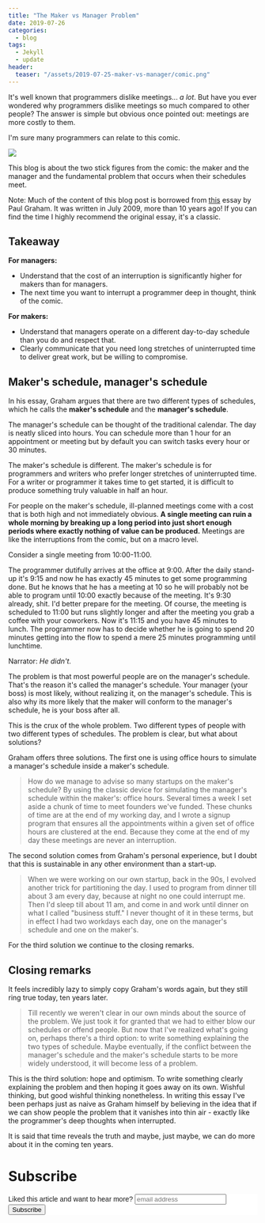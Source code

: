 ```yaml
---
title: "The Maker vs Manager Problem"
date: 2019-07-26
categories:
  - blog
tags:
  - Jekyll
  - update
header: 
  teaser: "/assets/2019-07-25-maker-vs-manager/comic.png"
---
```


It's well known that programmers dislike meetings... *a lot*. But have
you ever wondered why programmers dislike meetings so much compared to
other people? The answer is simple but obvious once pointed out:
meetings are more costly to them.

I'm sure many programmers can relate to this comic.

<img src="/assets/2019-07-25-maker-vs-manager/comic.png">

This blog is about the two stick figures from the comic: the maker and
the manager and the fundamental problem that occurs when their
schedules meet.

Note: Much of the content of this blog post is borrowed from
[this](http://www.paulgraham.com/makersschedule.html) essay by Paul
Graham. It was written in July 2009, more than 10 years ago!  If you
can find the time I highly recommend the original essay, it's a
classic.

## Takeaway

**For managers:**
- Understand that the cost of an interruption is significantly higher
  for makers than for managers.
- The next time you want to interrupt a programmer deep in thought,
  think of the comic.

**For makers:**
- Understand that managers operate on a different day-to-day schedule than you
do and respect that.
- Clearly communicate that you need long stretches of uninterrupted
  time to deliver great work, but be willing to compromise.

## Maker's schedule, manager's schedule

In his essay, Graham argues that there are two different types of
schedules, which he calls the **maker's schedule** and the **manager's schedule**.

The manager's schedule can be thought of the traditional calendar. The
day is neatly sliced into hours.  You can schedule more than 1 hour
for an appointment or meeting but by default you can switch tasks
every hour or 30 minutes.

The maker's schedule is different. The maker's schedule is for
programmers and writers who prefer longer stretches of uninterrupted
time. For a writer or programmer it takes time to get started, it is
difficult to produce something truly valuable in half an hour.

For people on the maker's schedule, ill-planned meetings come with a
cost that is both high and not immediately obvious. **A single meeting
can ruin a whole morning by breaking up a long period into just short
enough periods where exactly nothing of value can be produced.**
Meetings are like the interruptions from the comic, but on a macro
level.

Consider a single meeting from 10:00-11:00.

The programmer dutifully arrives at the office at 9:00. After the
daily stand-up it's 9:15 and now he has exactly 45 minutes to get
some programming done. But he knows that he has a meeting at 10 so
he will probably not be able to program until 10:00 exactly because of
the meeting. It's 9:30 already, shit. I'd better prepare for the
meeting. Of course, the meeting is scheduled to 11:00 but runs
slightly longer and after the meeting you grab a coffee with your
coworkers. Now it's 11:15 and you have 45 minutes to lunch. The
programmer now has to decide whether he is going to spend 20
minutes getting into the flow to spend a mere 25 minutes
programming until lunchtime.

Narrator: *He didn't.*

The problem is that most powerful people are on the manager's
schedule. That's the reason it's called the manager's schedule. Your
manager (your boss) is most likely, without realizing it, on the
manager's schedule. This is also why its more likely that the maker
will conform to the manager's schedule, he is your boss after all.

This is the crux of the whole problem. Two different types of people
with two different types of schedules. The problem is clear, but what
about solutions?

Graham offers three solutions. The first one is using office hours to
simulate a manager's schedule inside a maker's schedule.

> How do we manage to advise so many startups on the maker's schedule?
> By using the classic device for simulating the manager's schedule
> within the maker's: office hours. Several times a week I set aside a
> chunk of time to meet founders we've funded. These chunks of time are
> at the end of my working day, and I wrote a signup program that
> ensures all the appointments within a given set of office hours are
> clustered at the end. Because they come at the end of my day these
> meetings are never an interruption.

The second solution comes from Graham's personal experience, but I
doubt that this is sustainable in any other environment than a
start-up.

> When we were working on our own startup, back in the 90s, I evolved
> another trick for partitioning the day. I used to program from dinner
> till about 3 am every day, because at night no one could interrupt
> me. Then I'd sleep till about 11 am, and come in and work until dinner
> on what I called "business stuff." I never thought of it in these
> terms, but in effect I had two workdays each day, one on the manager's
> schedule and one on the maker's.

For the third solution we continue to the closing remarks.

## Closing remarks

It feels incredibly lazy to simply copy Graham's words again, but they
still ring true today, ten years later.

> Till recently we weren't clear in our own minds about the source of
> the problem. We just took it for granted that we had to either blow
> our schedules or offend people. But now that I've realized what's
> going on, perhaps there's a third option: to write something
> explaining the two types of schedule. Maybe eventually, if the
> conflict between the manager's schedule and the maker's schedule
> starts to be more widely understood, it will become less of a problem.

This is the third solution: hope and optimism. To write something
clearly explaining the problem and then hoping it goes away on its
own. Wishful thinking, but good wishful thinking nonetheless.  In
writing this essay I've been perhaps just as naive as Graham himself
by believing in the idea that if we can show people the problem that it
vanishes into thin air - exactly like the programmer's deep
thoughts when interrupted.

It is said that time reveals the truth and maybe, just maybe, we can
do more about it in the coming ten years.

# Subscribe

<!-- Begin Mailchimp Signup Form -->
<link href="//cdn-images.mailchimp.com/embedcode/horizontal-slim-10_7.css" rel="stylesheet" type="text/css">
<style type="text/css">
  #mc_embed_signup{background:#fff; clear:left; font:14px Helvetica,Arial,sans-serif; width:100%;}
  /* Add your own Mailchimp form style overrides in your site stylesheet or in this style block.
     We recommend moving this block and the preceding CSS link to the HEAD of your HTML file. */
</style>
<div id="mc_embed_signup">
<form action="https://gmail.us3.list-manage.com/subscribe/post?u=92fe86c389878585bc87837e8&amp;id=50543deff9" method="post" id="mc-embedded-subscribe-form" name="mc-embedded-subscribe-form" class="validate" target="_blank" novalidate>
    <div id="mc_embed_signup_scroll">
  <label for="mce-EMAIL">Liked this article and want to hear more?</label>
  <input type="email" value="" name="EMAIL" class="email" id="mce-EMAIL" placeholder="email address" required>
    <!-- real people should not fill this in and expect good things - do not remove this or risk form bot signups-->
    <div style="position: absolute; left: -5000px;" aria-hidden="true"><input type="text" name="b_92fe86c389878585bc87837e8_50543deff9" tabindex="-1" value=""></div>
    <div class="clear"><input type="submit" value="Subscribe" name="subscribe" id="mc-embedded-subscribe" class="button"></div>
    </div>
</form>
</div>

<!--End mc_embed_signup-->
